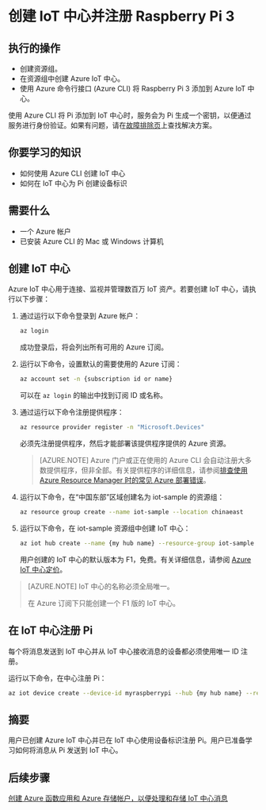 <properties
	title="创建中心并注册 Raspberry Pi 3"
	description="使用 Azure CLI 创建资源组、创建 Azure IoT 中心，以及在 IoT 中心注册 Pi。"
	services="iot-hub"
	documentationcenter=""
	author="shizn"
	manager="timlt"
	tags=""
	keywords=""/>  


<tags
	ms.service="iot-hub"
	ms.date="10/21/2016"
	wacn.date="12/19/2016"/>  


# 创建 IoT 中心并注册 Raspberry Pi 3
## 执行的操作
* 创建资源组。
* 在资源组中创建 Azure IoT 中心。
* 使用 Azure 命令行接口 (Azure CLI) 将 Raspberry Pi 3 添加到 Azure IoT 中心。

使用 Azure CLI 将 Pi 添加到 IoT 中心时，服务会为 Pi 生成一个密钥，以便通过服务进行身份验证。如果有问题，请在[故障排除页](/documentation/articles/iot-hub-raspberry-pi-kit-node-troubleshooting/)上查找解决方案。

## 你要学习的知识
* 如何使用 Azure CLI 创建 IoT 中心
* 如何在 IoT 中心为 Pi 创建设备标识

## 需要什么
* 一个 Azure 帐户
* 已安装 Azure CLI 的 Mac 或 Windows 计算机

## 创建 IoT 中心
Azure IoT 中心用于连接、监视并管理数百万 IoT 资产。若要创建 IoT 中心，请执行以下步骤：

1. 通过运行以下命令登录到 Azure 帐户：
   
    ```bash
    az login
    ```
   
    成功登录后，将会列出所有可用的 Azure 订阅。
2. 运行以下命令，设置默认的需要使用的 Azure 订阅：
   
    ```bash
    az account set -n {subscription id or name}
    ```
   
    可以在 `az login` 的输出中找到订阅 ID 或名称。
3. 通过运行以下命令注册提供程序：
   
    ```bash
    az resource provider register -n "Microsoft.Devices"
    ```
   
    必须先注册提供程序，然后才能部署该提供程序提供的 Azure 资源。
   
   > [AZURE.NOTE] Azure 门户或正在使用的 Azure CLI 会自动注册大多数提供程序，但非全部。有关提供程序的详细信息，请参阅[排查使用 Azure Resource Manager 时的常见 Azure 部署错误](/documentation/articles/resource-manager-common-deployment-errors/)。
   > 
   > 
4. 运行以下命令，在“中国东部”区域创建名为 iot-sample 的资源组：
   
    ```bash
    az resource group create --name iot-sample --location chinaeast
    ```
5. 运行以下命令，在 iot-sample 资源组中创建 IoT 中心：
   
    ```bash
    az iot hub create --name {my hub name} --resource-group iot-sample
    ```
   
    用户创建的 IoT 中心的默认版本为 F1，免费。有关详细信息，请参阅 [Azure IoT 中心定价](/pricing/details/iot-hub/)。

> [AZURE.NOTE] IoT 中心的名称必须全局唯一。
> 
> 在 Azure 订阅下只能创建一个 F1 版的 IoT 中心。
> 
> 

## 在 IoT 中心注册 Pi
每个将消息发送到 IoT 中心并从 IoT 中心接收消息的设备都必须使用唯一 ID 注册。

运行以下命令，在中心注册 Pi：

```bash
az iot device create --device-id myraspberrypi --hub {my hub name} --resource-group iot-sample
```

## 摘要
用户已创建 Azure IoT 中心并已在 IoT 中心使用设备标识注册 Pi。用户已准备学习如何将消息从 Pi 发送到 IoT 中心。

## 后续步骤
[创建 Azure 函数应用和 Azure 存储帐户，以便处理和存储 IoT 中心消息](/documentation/articles/iot-hub-raspberry-pi-kit-node-lesson3-deploy-resource-manager-template/)

<!---HONumber=Mooncake_1212_2016-->